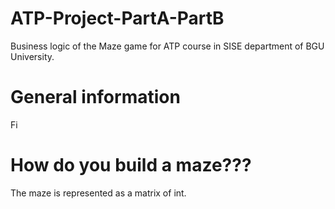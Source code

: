 # ATP-Project-PartA-PartB

Business logic of the Maze game for ATP course in SISE department of BGU University.

# General information
Fi

# How do you build a maze???
The maze is represented as a matrix of int.
